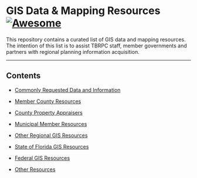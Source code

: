 # GIS Data & Mapping Resources [![Awesome](https://awesome.re/badge.svg)](https://github.com/sindresorhus/awesome) <!-- omit in toc -->

This repository contains a curated list of GIS data and mapping resources. The intention of this list is to assist TBRPC staff, member governments and partners with regional planning information acquisition.

---
<!--lint disable awesome-toc-->
## Contents
- [Commonly Requested Data and Information](#commonly-requested-data-and-information)

- [Member County Resources](#member-county-resources)

- [County Property Appraisers](#county-property-apprasiers)

- [Municipal Member Resources](#municipal-member-resources)

- [Other Regional GIS Resources](#other-regional-gis-resources)

- [State of Florida GIS Resources](#state-of-florida-gis-resources)

- [Federal GIS Resources](#federal-gis-resources)

- [Other Resources](#other-resources)
